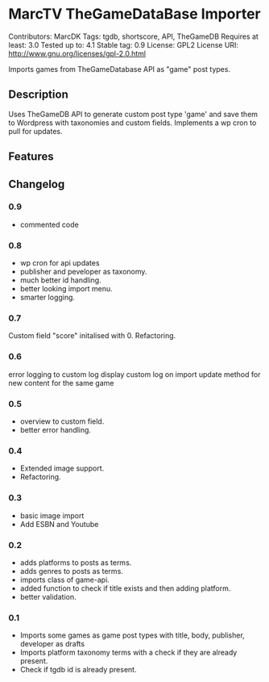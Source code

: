 # MarcTV TheGameDataBase Importer #
Contributors:  MarcDK
Tags: tgdb, shortscore, API, TheGameDB
Requires at least: 3.0
Tested up to: 4.1
Stable tag: 0.9
License: GPL2
License URI: http://www.gnu.org/licenses/gpl-2.0.html

Imports games from TheGameDatabase API as "game" post types.

## Description ##

Uses TheGameDB API to generate custom post type 'game' and save them to Wordpress with taxonomies and custom fields.
Implements a wp cron to pull for updates.

## Features ##


## Changelog ##

### 0.9 ###

* commented code

### 0.8 ###

* wp cron for api updates
* publisher and peveloper as taxonomy.
* much better id handling.
* better looking import menu.
* smarter logging.

### 0.7 ###

Custom field "score" initalised with 0.
Refactoring.

### 0.6 ###

error logging to custom log
display custom log on import
update method for new content for the same game

### 0.5 ###

* overview to custom field.
* better error handling.

### 0.4 ###

* Extended image support.
* Refactoring.

### 0.3 ###

* basic image import
* Add ESBN and Youtube

### 0.2 ###

* adds platforms to posts as terms.
* adds genres to posts as terms.
* imports class of game-api.
* added function to check if title exists and then adding platform.
* better validation.


### 0.1 ###

* Imports some games as game post types with title, body, publisher, developer as drafts
* Imports platform taxonomy terms with a check if they are already present.
* Check if tgdb id is already present.
